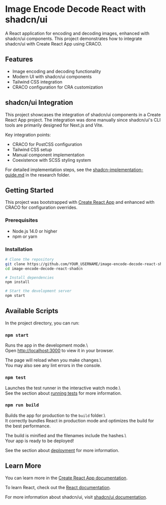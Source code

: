 # Image Encode Decode React with shadcn/ui

A React application for encoding and decoding images, enhanced with shadcn/ui components. This project demonstrates how to integrate shadcn/ui with Create React App using CRACO.

## Features

- Image encoding and decoding functionality
- Modern UI with shadcn/ui components
- Tailwind CSS integration
- CRACO configuration for CRA customization

## shadcn/ui Integration

This project showcases the integration of shadcn/ui components in a Create React App project. The integration was done manually since shadcn/ui's CLI tools are primarily designed for Next.js and Vite.

Key integration points:
- CRACO for PostCSS configuration
- Tailwind CSS setup
- Manual component implementation
- Coexistence with SCSS styling system

For detailed implementation steps, see the [shadcn-implementation-guide.md](./research/shadcn-implementation-guide.md) in the research folder.

## Getting Started

This project was bootstrapped with [Create React App](https://github.com/facebook/create-react-app) and enhanced with CRACO for configuration overrides.

### Prerequisites

- Node.js 14.0 or higher
- npm or yarn

### Installation

```bash
# Clone the repository
git clone https://github.com/YOUR_USERNAME/image-encode-decode-react-shadcn.git
cd image-encode-decode-react-shadcn

# Install dependencies
npm install

# Start the development server
npm start
```

## Available Scripts

In the project directory, you can run:

### `npm start`

Runs the app in the development mode.\  
Open [http://localhost:3000](http://localhost:3000) to view it in your browser.

The page will reload when you make changes.\  
You may also see any lint errors in the console.

### `npm test`

Launches the test runner in the interactive watch mode.\  
See the section about [running tests](https://facebook.github.io/create-react-app/docs/running-tests) for more information.

### `npm run build`

Builds the app for production to the `build` folder.\  
It correctly bundles React in production mode and optimizes the build for the best performance.

The build is minified and the filenames include the hashes.\  
Your app is ready to be deployed!

See the section about [deployment](https://facebook.github.io/create-react-app/docs/deployment) for more information.

## Learn More

You can learn more in the [Create React App documentation](https://facebook.github.io/create-react-app/docs/getting-started).

To learn React, check out the [React documentation](https://reactjs.org/).

For more information about shadcn/ui, visit [shadcn/ui documentation](https://ui.shadcn.com/).
